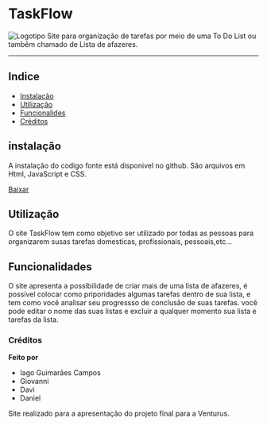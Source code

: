 # TaskFlow
![Logotipo]()
Site para organização de tarefas por meio de uma To Do List ou tambêm chamado de Lista de afazeres.

---

## Indice

- [Instalação]()
- [Utilização]()
- [Funcionalides]()
- [Créditos]()

## instalação

A instalação do codigo fonte está disponivel no github. São arquivos em Html, JavaScript e CSS.

[Baixar]()

## Utilização

O site TaskFlow tem como objetivo ser utilizado por todas as pessoas para organizarem susas tarefas domesticas, profissionais, pessoais,etc...

## Funcionalidades

O site apresenta a possibilidade de criar mais de uma lista de afazeres, é possivel colocar como priporidades algumas tarefas dentro de sua lista, e tem como você analisar seu progressso de conclusão de suas tarefas. você pode editar o nome das suas listas e excluir a qualquer momento sua lista e tarefas da lista.

### Créditos

**Feito por**
- Iago Guimarães Campos
- Giovanni
- Davi
- Daniel 

Site realizado para a apresentação do projeto final para a Venturus.
